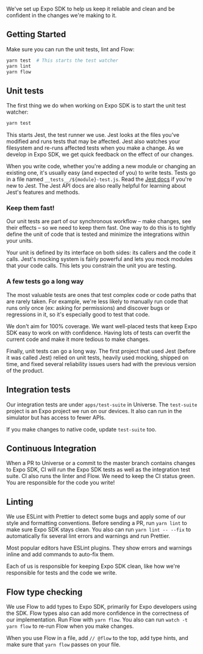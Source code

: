 We've set up Expo SDK to help us keep it reliable and clean and be confident in the changes we're making to it.

## Getting Started

Make sure you can run the unit tests, lint and Flow:
```sh
yarn test  # This starts the test watcher
yarn lint
yarn flow
```

## Unit tests

The first thing we do when working on Expo SDK is to start the unit test watcher:
```sh
yarn test
```

This starts Jest, the test runner we use. Jest looks at the files you've modified and runs tests that may be affected. Jest also watches your filesystem and re-runs affected tests when you make a change. As we develop in Expo SDK, we get quick feedback on the effect of our changes.

When you write code, whether you're adding a new module or changing an existing one, it's usually easy (and expected of you) to write tests. Tests go in a file named `__tests__/${module}-test.js`. Read the [Jest docs](https://facebook.github.io/jest/) if you're new to Jest. The Jest API docs are also really helpful for learning about Jest's features and methods.

### Keep them fast!

Our unit tests are part of our synchronous workflow – make changes, see their effects – so we need to keep them fast. One way to do this is to tightly define the unit of code that is tested and minimize the integrations within your units.

Your unit is defined by its interface on both sides: its callers and the code it calls. Jest's mocking system is fairly powerful and lets you mock modules that your code calls. This lets you constrain the unit you are testing.

### A few tests go a long way

The most valuable tests are ones that test complex code or code paths that are rarely taken. For example, we're less likely to manually run code that runs only once (ex: asking for permissions) and discover bugs or regressions in it, so it's especially good to test that code.

We don't aim for 100% coverage. We want well-placed tests that keep Expo SDK easy to work on with confidence. Having lots of tests can overfit the current code and make it more tedious to make changes.

Finally, unit tests can go a long way. The first project that used Jest (before it was called Jest) relied on unit tests, heavily used mocking, shipped on time, and fixed several reliability issues users had with the previous version of the product.

## Integration tests

Our integration tests are under `apps/test-suite` in Universe. The `test-suite` project is an Expo project we run on our devices. It also can run in the simulator but has access to fewer APIs.

If you make changes to native code, update `test-suite` too.

## Continuous Integration

When a PR to Universe or a commit to the master branch contains changes to Expo SDK, CI will run the Expo SDK tests as well as the integration test suite. CI also runs the linter and Flow. We need to keep the CI status green. You are responsible for the code you write!

## Linting

We use ESLint with Prettier to detect some bugs and apply some of our style and formatting conventions. Before sending a PR, run `yarn lint` to make sure Expo SDK stays clean. You also can run `yarn lint -- --fix` to automatically fix several lint errors and warnings and run Prettier.

Most popular editors have ESLint plugins. They show errors and warnings inline and add commands to auto-fix them.

Each of us is responsible for keeping Expo SDK clean, like how we're responsible for tests and the code we write.

## Flow type checking

We use Flow to add types to Expo SDK, primarily for Expo developers using the SDK. Flow types also can add more confidence in the correctness of our implementation. Run Flow with `yarn flow`. You also can run `watch -t yarn flow` to re-run Flow when you make changes.

When you use Flow in a file, add `// @flow` to the top, add type hints, and make sure that `yarn flow` passes on your file.
